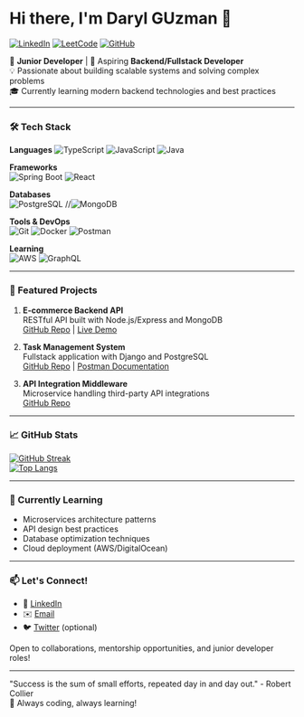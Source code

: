# Hi there, I'm Daryl GUzman 👋

[![LinkedIn](https://img.shields.io/badge/LinkedIn-0077B5?style=for-the-badge&logo=linkedin&logoColor=white)](https://www.linkedin.com/in/your-profile/)
[![LeetCode](https://img.shields.io/badge/-LeetCode-FFA116?style=for-the-badge&logo=LeetCode&logoColor=black)](https://leetcode.com/your-profile/)
[![GitHub](https://img.shields.io/badge/GitHub-100000?style=for-the-badge&logo=github&logoColor=white)](https://github.com/your-username)

🌱 **Junior Developer** | 🚀 Aspiring **Backend/Fullstack Developer**  
💡 Passionate about building scalable systems and solving complex problems  
🎓 Currently learning modern backend technologies and best practices

---

### 🛠️ Tech Stack

**Languages** 
![TypeScript](https://img.shields.io/badge/TypeScript-3178C6?style=for-the-badge&logo=typescript&logoColor=white)
![JavaScript](https://img.shields.io/badge/JavaScript-F7DF1E?style=for-the-badge&logo=javascript&logoColor=black)
![Java](https://img.shields.io/badge/Java-ED8B00?style=for-the-badge&logo=openjdk&logoColor=white)

**Frameworks**  
![Spring Boot](https://img.shields.io/badge/Spring_Boot-6DB33F?style=for-the-badge&logo=springboot&logoColor=white)
![React](https://img.shields.io/badge/React-61DAFB?style=for-the-badge&logo=react&logoColor=black)

**Databases**  
![PostgreSQL](https://img.shields.io/badge/PostgreSQL-316192?style=for-the-badge&logo=postgresql&logoColor=white)
//![MongoDB](https://img.shields.io/badge/MongoDB-4EA94B?style=for-the-badge&logo=mongodb&logoColor=white)

**Tools & DevOps**  
![Git](https://img.shields.io/badge/Git-F05032?style=for-the-badge&logo=git&logoColor=white)
![Docker](https://img.shields.io/badge/Docker-2496ED?style=for-the-badge&logo=docker&logoColor=white)
![Postman](https://img.shields.io/badge/Postman-FF6C37?style=for-the-badge&logo=postman&logoColor=white)

**Learning**  
![AWS](https://img.shields.io/badge/AWS-232F3E?style=for-the-badge&logo=amazonaws&logoColor=white)
![GraphQL](https://img.shields.io/badge/GraphQL-E10098?style=for-the-badge&logo=graphql&logoColor=white)

---

### 🚀 Featured Projects

1. **E-commerce Backend API**  
   RESTful API built with Node.js/Express and MongoDB  
   [GitHub Repo](https://github.com/your-username/project-link) | [Live Demo](#)

2. **Task Management System**  
   Fullstack application with Django and PostgreSQL  
   [GitHub Repo](https://github.com/your-username/project-link) | [Postman Documentation](#)

3. **API Integration Middleware**  
   Microservice handling third-party API integrations  
   [GitHub Repo](https://github.com/your-username/project-link)

---

### 📈 GitHub Stats

[![GitHub Streak](https://streak-stats.demolab.com?user=D0ngk1&theme=dark)](https://git.io/streak-stats)  
[![Top Langs](https://github-readme-stats.vercel.app/api/top-langs/?username=D0ngk1&layout=compact&theme=vision-friendly-dark)](https://github.com/anuraghazra/github-readme-stats)

---

### 🌱 Currently Learning

- Microservices architecture patterns
- API design best practices
- Database optimization techniques
- Cloud deployment (AWS/DigitalOcean)

---

### 📫 Let's Connect!

- 💼 [LinkedIn](https://www.linkedin.com/in/daryl-guzman-82556a256/)
- ✉️ [Email](mailto:your.darylgzmn@gmail.com)
- 🐦 [Twitter](https://twitter.com/your-handle) (optional)

Open to collaborations, mentorship opportunities, and junior developer roles!

---

"Success is the sum of small efforts, repeated day in and day out." - Robert Collier  
🚀 Always coding, always learning!
